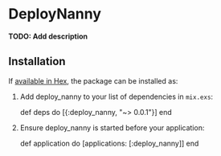 # DeployNanny

**TODO: Add description**

## Installation

If [available in Hex](https://hex.pm/docs/publish), the package can be installed as:

  1. Add deploy_nanny to your list of dependencies in `mix.exs`:

        def deps do
          [{:deploy_nanny, "~> 0.0.1"}]
        end

  2. Ensure deploy_nanny is started before your application:

        def application do
          [applications: [:deploy_nanny]]
        end
